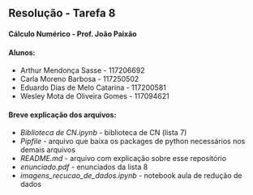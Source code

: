 ## Resolução - Tarefa 8
#### Cálculo Numérico - Prof. João Paixão

#### Alunos: 
- Arthur Mendonça Sasse - 117206692
- Carla Moreno Barbosa - 117250502
- Eduardo Dias de Melo Catarina - 117200581
- Wesley Mota de Oliveira Gomes - 117094621

#### Breve explicação dos arquivos: 
- _Biblioteca de CN.ipynb_ - biblioteca de CN (lista 7)
- _Pipfile_ - arquivo que baixa os packages de python necessários nos demais arquivos
- _README.md_ - arquivo com explicação sobre esse repositório
- _enunciado.pdf_ - enunciados da lista 8
- _imagens_recucao_de_dados.ipynb_ - notebook aula de redução de dados
